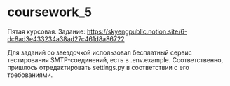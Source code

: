 # coursework_5

Пятая курсовая.
Задание: https://skyengpublic.notion.site/6-dc8ad3e433234a38ad27c461d8a86722

Для заданий со звездочкой использовал бесплатный сервис тестирования SMTP-соединений, есть в .env.example.
Соответственно, пришлось отредактировать settings.py в соответствии с его требованиями.
